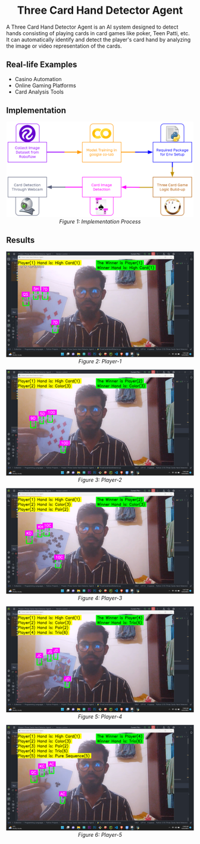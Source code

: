 <h1 align="center">Three Card Hand Detector Agent</h1>
<p>A Three Card Hand Detector Agent is an AI system designed to detect hands consisting of playing cards in card games like poker, Teen Patti, etc. It can automatically identify and detect the player's card hand by analyzing the image or video representation of the cards.</p>

## Real-life Examples
- Casino Automation
- Online Gaming Platforms
- Card Analysis Tools

## Implementation
<p align="center">
  <img src="Results/Implementation.PNG" alt="Implementation">
  <br>
  <em>Figure 1: Implementation Process</em>
</p>

## Results
<p align="center">
  <img src="Results/Result-1.png" alt="Result 1">
  <br>
  <em>Figure 2: Player-1</em>
</p>
<p align="center">
  <img src="Results/Result-2.png" alt="Result 2">
  <br>
  <em>Figure 3: Player-2</em>
</p>
<p align="center">
  <img src="Results/Result-3.png" alt="Result 3">
  <br>
  <em>Figure 4: Player-3</em>
</p>
<p align="center">
  <img src="Results/Result-4.png" alt="Result 4">
  <br>
  <em>Figure 5: Player-4</em>
</p>
<p align="center">
  <img src="Results/Result-5.png" alt="Result 5">
  <br>
  <em>Figure 6: Player-5</em>
</p>
